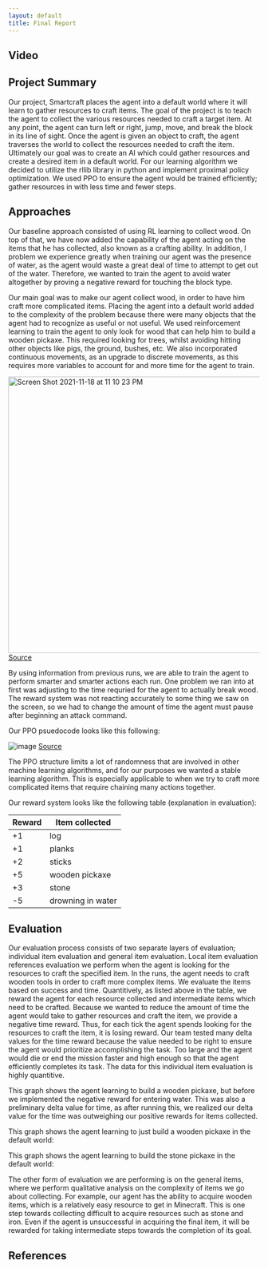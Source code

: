 ```yaml
---
layout: default
title: Final Report
---
```

## Video

## Project Summary
Our project, Smartcraft places the agent into a default world where it will learn to gather resources to craft items. The goal of the project is to teach the agent to collect the various resources needed to craft a target item. At any point, the agent can turn left or right, jump, move, and break the block in its line of sight. Once the agent is given an object to craft, the agent traverses the world to collect the resources needed to craft the item. Ultimately our goal was to create an AI which could gather resources and create a desired item in a default world. For our learning algorithm we decided to utilize the rllib library in python and implement proximal policy optimization. We used PPO to ensure the agent would be trained efficiently; gather resources in with less time and fewer steps.
## Approaches
Our baseline approach consisted of using RL learning to collect wood. On top of that, we have now added the capability of the agent acting on the items that he has collected, also known as a crafting ability. In addition, I problem we experience greatly when training our agent was the presence of water, as the agent would waste a great deal of time to attempt to get out of the water. Therefore, we wanted to train the agent to avoid water altogether by proving a negative reward for touching the block type.

Our main goal was to make our agent collect wood, in order to have him craft more complicated items. Placing the agent into a default world added to the complexity of the problem because there were many objects that the agent had to recognize as useful or not useful. We used reinforcement learning to train the agent to only look for wood that can help him to build a wooden pickaxe. This required looking for trees, whilst avoiding hitting other objects like pigs, the ground, bushes, etc. We also incorporated continuous movements, as an upgrade to discrete movements, as this requires more variables to account for and more time for the agent to train.

<img width="554" alt="Screen Shot 2021-11-18 at 11 10 23 PM" src="https://user-images.githubusercontent.com/47614025/142580320-fcd6e141-6626-4514-8d34-ed4dc558d40e.png"> [Source](https://arxiv.org/pdf/1707.06347.pdf)

By using information from previous runs, we are able to train the agent to perform smarter and smarter actions each run. One problem we ran into at first was adjusting to the time requried for the agent to actually break wood. The reward system was not reacting accurately to some thing we saw on the screen, so we had to change the amount of time the agent must pause after beginning an attack command.

Our PPO psuedocode looks like this following:  

![image](https://user-images.githubusercontent.com/47614025/145696738-76bea018-7307-463d-9417-02f28fbe3552.png)
[Source](https://spinningup.openai.com/en/latest/algorithms/ppo.html#proximal-policy-optimization)

The PPO structure limits a lot of randomness that are involved in other machine learning algorithms, and for our purposes we wanted a stable learning algorithm. This is especially applicable to when we try to craft more complicated items that require chaining many actions together.  

Our reward system looks like the following table (explanation in evaluation):  

| Reward | Item collected |
| -------- | ------------- |
| +1 | log |
| +1 | planks |
| +2 | sticks |
| +5 | wooden pickaxe |
| +3 | stone |
| -5 | drowning in water |

## Evaluation
Our evaluation process consists of two separate layers of evaluation; individual item evaluation and general item evaluation. Local item evaluation references evaluation we perform when the agent is looking for the resources to craft the specified item. In the runs, the agent needs to craft wooden tools in order to craft more complex items. We evaluate the items based on success and time. Quantitively, as listed above in the table, we reward the agent for each resource collected and intermediate items which need to be crafted. Because we wanted to reduce the amount of time the agent would take to gather resources and craft the item, we provide a negative time reward. Thus, for each tick the agent spends looking for the resources to craft the item, it is losing reward. Our team tested many delta values for the time reward because the value needed to be right to ensure the agent would prioritize accomplishing the task. Too large and the agent would die or end the mission faster and high enough so that the agent efficiently completes its task. The data for this individual item evaluation is highly quantitive.  


This graph shows the agent learning to build a wooden pickaxe, but before we implemented the negative reward for entering water. This was also a preliminary delta value for time, as after running this, we realized our delta value for the time was outweighing our positive rewards for items collected.


This graph shows the agent learning to just build a wooden pickaxe in the default world:


This graph shows the agent learning to build the stone pickaxe in the default world:

The other form of evaluation we are performing is on the general items, where we perform qualitative analysis on the complexity of items we go about collecting. For example, our agent has the ability to acquire wooden items, which is a relatively easy resource to get in Minecraft. This is one step towards collecting difficult to acquire resources such as stone and iron. Even if the agent is unsuccessful in acquiring the final item, it will be rewarded for taking intermediate steps towards the completion of its goal.
## References
